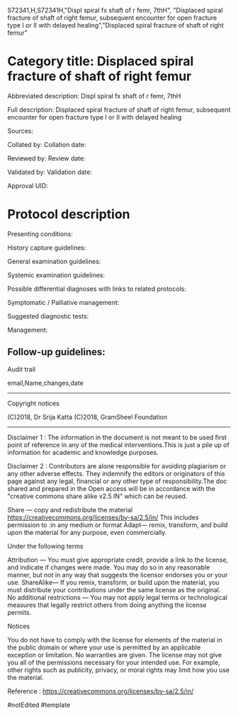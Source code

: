 S72341,H,S72341H,"Displ spiral fx shaft of r femr, 7thH", "Displaced spiral fracture of shaft of right femur, subsequent encounter for open fracture type I or II with delayed healing","Displaced spiral fracture of shaft of right femur"
# Category title: Displaced spiral fracture of shaft of right femur

Abbreviated description: Displ spiral fx shaft of r femr, 7thH

Full description: Displaced spiral fracture of shaft of right femur, subsequent encounter for open fracture type I or II with delayed healing

Sources:

Collated by:
Collation date:

Reviewed by:
Review date:

Validated by:
Validation date:

Approval UID:

# Protocol description

Presenting conditions:

History capture guidelines:

General examination guidelines:

Systemic examination guidelines:

Possible differential diagnoses with links to related protocols:

Symptomatic / Palliative management:

Suggested diagnostic tests:

Management:

Follow-up guidelines:
--------------------------------------
Audit trail

email,Name,changes,date

--------------------------------------
Copyright notices

(C)2018, Dr Srija Katta
(C)2018, GramSheel Foundation

--------------------------------------
Disclaimer 1 :
The information in the document is not meant to be used first point of reference in any of the medical interventions.This is just a pile up of information for academic and knowledge purposes.

Disclaimer 2 : Contributors are alone responsible for avoiding plagiarism or any other adverse effects. They indemnify the editors or originators of this page against any legal, financial or any other type of responsibility.The doc shared and prepared in the Open access will be in accordance with the "creative commons share alike v2.5 IN"  which can be reused. 


Share — copy and redistribute the material 
https://creativecommons.org/licenses/by-sa/2.5/in/
 This includes permission to :in any medium or format
Adapt— remix, transform, and build upon the material
for any purpose, even commercially.

Under the following terms

Attribution — You must give appropriate credit, provide a link to the license, and indicate if changes were made. You may do so in any reasonable manner, but not in any way that suggests the licensor endorses you or your use.
ShareAlike— If you remix, transform, or build upon the material, you must distribute your contributions under the same license as the original.
No additional restrictions — You may not apply legal terms or technological measures that legally restrict others from doing anything the license permits.

Notices

You do not have to comply with the license for elements of the material in the public domain or where your use is permitted by an applicable exception or limitation.
No warranties are given. The license may not give you all of the permissions necessary for your intended use. For example, other rights such as publicity, privacy, or moral rights may limit how you use the material.

 Reference : https://creativecommons.org/licenses/by-sa/2.5/in/

#notEdited #template
